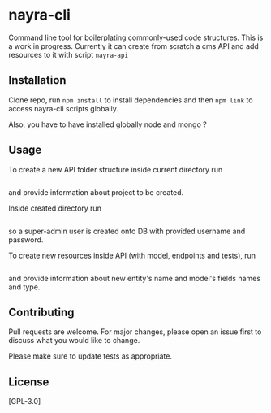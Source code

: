 # nayra-cli

Command line tool for boilerplating commonly-used code structures.
This is a work in progress. 
Currently it can create from scratch a cms API and add resources to it with script ```nayra-api```

## Installation

Clone repo, run 
```npm install```
to install dependencies and then
```npm link``` 
to access nayra-cli scripts globally.

Also, you have to have installed globally node and mongo ? 

## Usage

To create a new API folder structure inside current directory run
```nayra-api init
```
and provide information about project to be created.

Inside created directory run 
```npm run migrations
```
so a super-admin user is created onto DB with provided username and password.

To create new resources inside API (with model, endpoints and tests), run
```nayra-api add-resource
```
and provide information about new entity's name and model's fields names and type. 


## Contributing
Pull requests are welcome. For major changes, please open an issue first to discuss what you would like to change.

Please make sure to update tests as appropriate.

## License
[GPL-3.0]